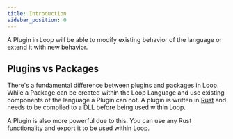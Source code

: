 ```yaml
---
title: Introduction
sidebar_position: 0
---
```


A Plugin in Loop will be able to modify existing behavior of the language or extend it with new behavior.

## Plugins vs Packages

There's a fundamental difference between plugins and packages in Loop. While a Package can be created within the Loop Language and use existing components of the language a Plugin can not. A plugin is written in [Rust](https://www.rust-lang.org/) and needs to be compiled to a DLL before being used within Loop.

A Plugin is also more powerful due to this. You can use any Rust functionality and export it to be used within Loop.
